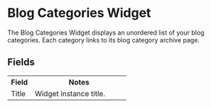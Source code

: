 # Blog Categories Widget

The Blog Categories Widget displays an unordered list of your blog categories. Each category links to its blog category archive page.

## Fields

<table cellpadding="0" cellspacing="0">
	<tbody>
		<tr>
			<th>Field</th>
			<th>Notes</th>
		</tr>
		<tr>
			<td width="20%">Title</td>
			<td>Widget instance title.</td>
		</tr>
	</tbody>
</table>